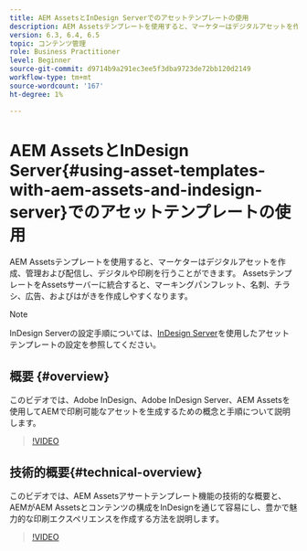 ```yaml
---
title: AEM AssetsとInDesign Serverでのアセットテンプレートの使用
description: AEM Assetsテンプレートを使用すると、マーケターはデジタルアセットを作成、管理および配信し、デジタルや印刷を行うことができます。 AssetsテンプレートをAssetsサーバーに統合すると、マーキングパンフレット、名刺、チラシ、広告、およびはがきを作成しやすくなります。
version: 6.3, 6.4, 6.5
topic: コンテンツ管理
role: Business Practitioner
level: Beginner
source-git-commit: d9714b9a291ec3ee5f3dba9723de72bb120d2149
workflow-type: tm+mt
source-wordcount: '167'
ht-degree: 1%

---
```



# AEM AssetsとInDesign Server{#using-asset-templates-with-aem-assets-and-indesign-server}でのアセットテンプレートの使用

AEM Assetsテンプレートを使用すると、マーケターはデジタルアセットを作成、管理および配信し、デジタルや印刷を行うことができます。 AssetsテンプレートをAssetsサーバーに統合すると、マーキングパンフレット、名刺、チラシ、広告、およびはがきを作成しやすくなります。

>[!NOTE]
>
>InDesign Serverの設定手順については、[InDesign Server](asset-templates-technical-video-setup.md)を使用したアセットテンプレートの設定を参照してください。

## 概要 {#overview}

このビデオでは、Adobe InDesign、Adobe InDesign Server、AEM Assetsを使用してAEMで印刷可能なアセットを生成するための概念と手順について説明します。

>[!VIDEO](https://video.tv.adobe.com/v/25170?quality=12&learn=on)

## 技術的概要{#technical-overview}

このビデオでは、AEM Assetsアサートテンプレート機能の技術的な概要と、AEMがAEM Assetsとコンテンツの構成をInDesignを通じて容易にし、豊かで魅力的な印刷エクスペリエンスを作成する方法を説明します。

>[!VIDEO](https://video.tv.adobe.com/v/17071/?quality=9&learn=on)